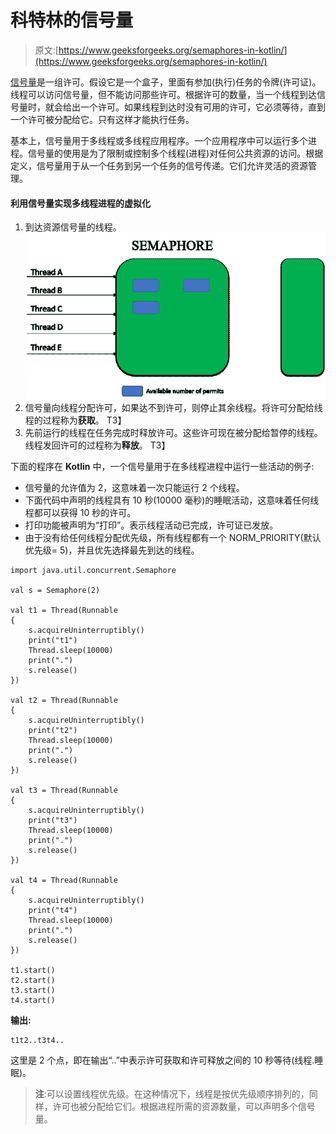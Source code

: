 # 科特林的信号量

> 原文:[https://www.geeksforgeeks.org/semaphores-in-kotlin/](https://www.geeksforgeeks.org/semaphores-in-kotlin/)

[信号量](https://www.geeksforgeeks.org/semaphores-in-process-synchronization/)是一组许可。假设它是一个盒子，里面有参加(执行)任务的令牌(许可证)。线程可以访问信号量，但不能访问那些许可。根据许可的数量，当一个线程到达信号量时，就会给出一个许可。如果线程到达时没有可用的许可，它必须等待，直到一个许可被分配给它。只有这样才能执行任务。

基本上，信号量用于多线程或多线程应用程序。一个应用程序中可以运行多个进程。信号量的使用是为了限制或控制多个线程(进程)对任何公共资源的访问。根据定义，信号量用于从一个任务到另一个任务的信号传递。它们允许灵活的资源管理。

#### 利用信号量实现多线程进程的虚拟化

1.  到达资源信号量的线程。
    ![Vizualization of Multi-Threaded process](img/a7af37635999e265f6c9c967a76d4360.png)
2.  信号量向线程分配许可，如果达不到许可，则停止其余线程。将许可分配给线程的过程称为**获取**。
    T3】
3.  先前运行的线程在任务完成时释放许可。这些许可现在被分配给暂停的线程。线程发回许可的过程称为**释放**。
    T3】

下面的程序在 **Kotlin** 中，一个信号量用于在多线程进程中运行一些活动的例子:

*   信号量的允许值为 2，这意味着一次只能运行 2 个线程。
*   下面代码中声明的线程具有 10 秒(10000 毫秒)的睡眠活动，这意味着任何线程都可以获得 10 秒的许可。
*   打印功能被声明为“打印”。表示线程活动已完成，许可证已发放。
*   由于没有给任何线程分配优先级，所有线程都有一个 NORM_PRIORITY(默认优先级= 5)，并且优先选择最先到达的线程。

```
import java.util.concurrent.Semaphore

val s = Semaphore(2)

val t1 = Thread(Runnable 
{
    s.acquireUninterruptibly()
    print("t1")
    Thread.sleep(10000)
    print(".")
    s.release()
})

val t2 = Thread(Runnable 
{
    s.acquireUninterruptibly()
    print("t2")
    Thread.sleep(10000)
    print(".")
    s.release()
})

val t3 = Thread(Runnable 
{
    s.acquireUninterruptibly()
    print("t3")
    Thread.sleep(10000)
    print(".")
    s.release()
})

val t4 = Thread(Runnable 
{
    s.acquireUninterruptibly()
    print("t4")
    Thread.sleep(10000)
    print(".")
    s.release()
})

t1.start()
t2.start()
t3.start()
t4.start()
```

**输出:**

```
t1t2..t3t4..

```

这里是 2 个点，即在输出“..”中表示许可获取和许可释放之间的 10 秒等待(线程.睡眠)。

> **注**:可以设置线程优先级。在这种情况下，线程是按优先级顺序排列的，同样，许可也被分配给它们。根据进程所需的资源数量，可以声明多个信号量。